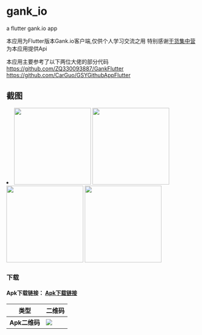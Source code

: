 # gank_io

a flutter gank.io app

本应用为Flutter版本Gank.io客户端,仅供个人学习交流之用
特别感谢[干货集中营](https://gank.io/)为本应用提供Api

本应用主要参考了以下两位大佬的部分代码
https://github.com/ZQ330093887/GankFlutter
https://github.com/CarGuo/GSYGithubAppFlutter


## 截图

<li><img src="https://github.com/txy199292/gank_io/raw/master/screenshot/Screenshot_1539675517.png" width="200px"/>
<img src="https://github.com/txy199292/gank_io/raw/master/screenshot/Screenshot_1539675604.png" width="200px"/>
<img src="https://github.com/txy199292/gank_io/raw/master/screenshot/Screenshot_1539675631.png" width="200px"/>
<img src="https://github.com/txy199292/gank_io/raw/master/screenshot/Screenshot_1539675636.png" width="200px"/></li>



### 下载

#### Apk下载链接： [Apk下载链接](https://fir.im/q5lk)


类型 | 二维码
-------- | ---
**Apk二维码**|![](https://github.com/txy199292/gank_io/raw/master/screenshot/download.png)


